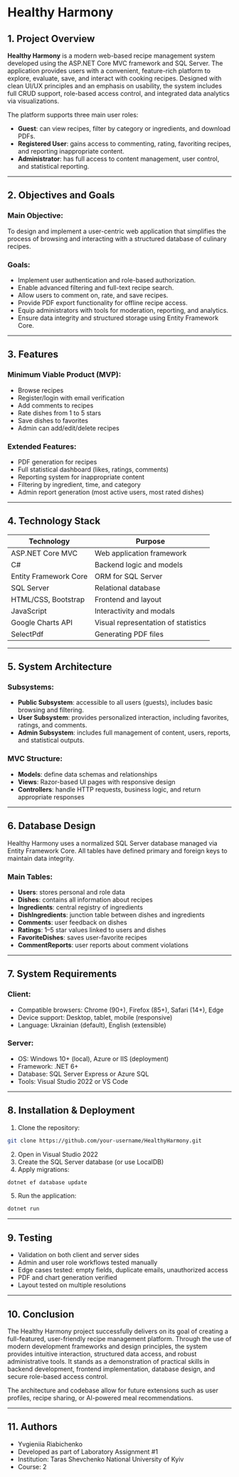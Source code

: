 # Healthy Harmony

## 1. Project Overview

**Healthy Harmony** is a modern web-based recipe management system developed using the ASP.NET Core MVC framework and SQL Server. The application provides users with a convenient, feature-rich platform to explore, evaluate, save, and interact with cooking recipes. Designed with clean UI/UX principles and an emphasis on usability, the system includes full CRUD support, role-based access control, and integrated data analytics via visualizations.

The platform supports three main user roles:

* **Guest**: can view recipes, filter by category or ingredients, and download PDFs.
* **Registered User**: gains access to commenting, rating, favoriting recipes, and reporting inappropriate content.
* **Administrator**: has full access to content management, user control, and statistical reporting.

---

## 2. Objectives and Goals

### Main Objective:

To design and implement a user-centric web application that simplifies the process of browsing and interacting with a structured database of culinary recipes.

### Goals:

* Implement user authentication and role-based authorization.
* Enable advanced filtering and full-text recipe search.
* Allow users to comment on, rate, and save recipes.
* Provide PDF export functionality for offline recipe access.
* Equip administrators with tools for moderation, reporting, and analytics.
* Ensure data integrity and structured storage using Entity Framework Core.

---

## 3. Features

### Minimum Viable Product (MVP):

* Browse recipes
* Register/login with email verification
* Add comments to recipes
* Rate dishes from 1 to 5 stars
* Save dishes to favorites
* Admin can add/edit/delete recipes

### Extended Features:

* PDF generation for recipes
* Full statistical dashboard (likes, ratings, comments)
* Reporting system for inappropriate content
* Filtering by ingredient, time, and category
* Admin report generation (most active users, most rated dishes)

---

## 4. Technology Stack

| Technology            | Purpose                             |
| --------------------- | ----------------------------------- |
| ASP.NET Core MVC      | Web application framework           |
| C#                    | Backend logic and models            |
| Entity Framework Core | ORM for SQL Server                  |
| SQL Server            | Relational database                 |
| HTML/CSS, Bootstrap   | Frontend and layout                 |
| JavaScript            | Interactivity and modals            |
| Google Charts API     | Visual representation of statistics |
| SelectPdf             | Generating PDF files                |

---

## 5. System Architecture

### Subsystems:

* **Public Subsystem**: accessible to all users (guests), includes basic browsing and filtering.
* **User Subsystem**: provides personalized interaction, including favorites, ratings, and comments.
* **Admin Subsystem**: includes full management of content, users, reports, and statistical outputs.

### MVC Structure:

* **Models**: define data schemas and relationships
* **Views**: Razor-based UI pages with responsive design
* **Controllers**: handle HTTP requests, business logic, and return appropriate responses

---

## 6. Database Design

Healthy Harmony uses a normalized SQL Server database managed via Entity Framework Core. All tables have defined primary and foreign keys to maintain data integrity.

### Main Tables:

* **Users**: stores personal and role data
* **Dishes**: contains all information about recipes
* **Ingredients**: central registry of ingredients
* **DishIngredients**: junction table between dishes and ingredients
* **Comments**: user feedback on dishes
* **Ratings**: 1–5 star values linked to users and dishes
* **FavoriteDishes**: saves user-favorite recipes
* **CommentReports**: user reports about comment violations

---

## 7. System Requirements

### Client:

* Compatible browsers: Chrome (90+), Firefox (85+), Safari (14+), Edge
* Device support: Desktop, tablet, mobile (responsive)
* Language: Ukrainian (default), English (extensible)

### Server:

* OS: Windows 10+ (local), Azure or IIS (deployment)
* Framework: .NET 6+
* Database: SQL Server Express or Azure SQL
* Tools: Visual Studio 2022 or VS Code

---

## 8. Installation & Deployment

1. Clone the repository:

```bash
git clone https://github.com/your-username/HealthyHarmony.git
```

2. Open in Visual Studio 2022
3. Create the SQL Server database (or use LocalDB)
4. Apply migrations:

```bash
dotnet ef database update
```

5. Run the application:

```bash
dotnet run
```

---

## 9. Testing

* Validation on both client and server sides
* Admin and user role workflows tested manually
* Edge cases tested: empty fields, duplicate emails, unauthorized access
* PDF and chart generation verified
* Layout tested on multiple resolutions

---

## 10. Conclusion

The Healthy Harmony project successfully delivers on its goal of creating a full-featured, user-friendly recipe management platform. Through the use of modern development frameworks and design principles, the system provides intuitive interaction, structured data access, and robust administrative tools. It stands as a demonstration of practical skills in backend development, frontend implementation, database design, and secure role-based access control.

The architecture and codebase allow for future extensions such as user profiles, recipe sharing, or AI-powered meal recommendations.

---

## 11. Authors

* Yvgieniia Riabichenko
* Developed as part of Laboratory Assignment #1
* Institution: Taras Shevchenko National University of Kyiv
* Course: 2
